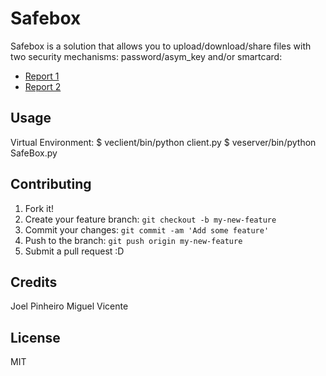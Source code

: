 # Safebox
Safebox is a solution that allows you to upload/download/share files with two security mechanisms: password/asym_key and/or smartcard:


- [Report 1](https://github.com/joelpinheiro/Safebox-Smartcard-Auth/blob/master/RelatorioSeg.pdf)
- [Report 2](https://github.com/joelpinheiro/Safebox-Smartcard-Auth/blob/master/report_63832_65151.pdf)

## Usage
Virtual Environment:
  $ veclient/bin/python client.py
  $ veserver/bin/python SafeBox.py

## Contributing
1. Fork it!
2. Create your feature branch: `git checkout -b my-new-feature`
3. Commit your changes: `git commit -am 'Add some feature'`
4. Push to the branch: `git push origin my-new-feature`
5. Submit a pull request :D

## Credits
Joel Pinheiro
Miguel Vicente

## License
MIT

